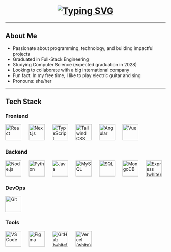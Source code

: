 
<h1 align="center">
  <a href="https://git.io/typing-svg">
    <img src="https://readme-typing-svg.herokuapp.com?font=Press+Start+2P&size=20&duration=3000&pause=500&color=FFFFFF&center=true&vCenter=true&width=760&lines=Hi+there!+I'm+Luiza+LeBlanc" alt="Typing SVG" />
  </a>
</h1>

---

## About Me
- Passionate about programming, technology, and building impactful projects  
- Graduated in Full-Stack Engineering  
- Studying Computer Science (expected graduation in 2028)  
- Looking to collaborate with a big international company  
- Fun fact: In my free time, I like to play electric guitar and sing  
- Pronouns: she/her  

---

## Tech Stack

### Frontend
<p align="left">
  <img src="https://cdn.jsdelivr.net/gh/devicons/devicon/icons/react/react-original.svg" width="50" height="50" alt="React" />
  &nbsp;&nbsp;&nbsp;&nbsp;
  <img src="https://cdn.jsdelivr.net/gh/devicons/devicon/icons/nextjs/nextjs-original.svg" width="50" height="50" alt="Next.js" />
  &nbsp;&nbsp;&nbsp;&nbsp;
  <img src="https://cdn.jsdelivr.net/gh/devicons/devicon/icons/typescript/typescript-original.svg" width="50" height="50" alt="TypeScript" />
  &nbsp;&nbsp;&nbsp;&nbsp;
  <img src="https://cdn.simpleicons.org/tailwindcss/FFFFFF" width="50" height="50" alt="Tailwind CSS (white)" />
  &nbsp;&nbsp;&nbsp;&nbsp;
  <img src="https://cdn.jsdelivr.net/gh/devicons/devicon/icons/angular/angular-original.svg" width="50" height="50" alt="Angular" />
  &nbsp;&nbsp;&nbsp;&nbsp;
  <img src="https://cdn.jsdelivr.net/gh/devicons/devicon/icons/vuejs/vuejs-original.svg" width="50" height="50" alt="Vue" />
  &nbsp;&nbsp;&nbsp;&nbsp;
</p>

### Backend
<p align="left">
  <img src="https://cdn.jsdelivr.net/gh/devicons/devicon/icons/nodejs/nodejs-original.svg" width="50" height="50" alt="Node.js" />
  &nbsp;&nbsp;&nbsp;&nbsp;
  <img src="https://cdn.jsdelivr.net/gh/devicons/devicon/icons/python/python-original.svg" width="50" height="50" alt="Python" />
  &nbsp;&nbsp;&nbsp;&nbsp;
  <img src="https://cdn.jsdelivr.net/gh/devicons/devicon/icons/java/java-original.svg" width="50" height="50" alt="Java" />
  &nbsp;&nbsp;&nbsp;&nbsp;
  <img src="https://cdn.jsdelivr.net/gh/devicons/devicon/icons/mysql/mysql-original.svg" width="50" height="50" alt="MySQL" />
  &nbsp;&nbsp;&nbsp;&nbsp;
  <img src="https://cdn.jsdelivr.net/gh/devicons/devicon/icons/postgresql/postgresql-original.svg" width="50" height="50" alt="SQL" />
  &nbsp;&nbsp;&nbsp;&nbsp;
  <img src="https://cdn.jsdelivr.net/gh/devicons/devicon/icons/mongodb/mongodb-original.svg" width="50" height="50" alt="MongoDB" />
  &nbsp;&nbsp;&nbsp;&nbsp;
  <img src="https://cdn.simpleicons.org/express/FFFFFF" width="50" height="50" alt="Express (white)" />
</p>

### DevOps
<p align="left">
  <img src="https://cdn.jsdelivr.net/gh/devicons/devicon/icons/git/git-original.svg" width="50" height="50" alt="Git" />
</p>

### Tools
<p align="left">
  <img src="https://cdn.jsdelivr.net/gh/devicons/devicon/icons/vscode/vscode-original.svg" width="50" height="50" alt="VS Code" />
  &nbsp;&nbsp;&nbsp;&nbsp;
  <img src="https://cdn.jsdelivr.net/gh/devicons/devicon/icons/figma/figma-original.svg" width="50" height="50" alt="Figma" />
  &nbsp;&nbsp;&nbsp;&nbsp;
  <img src="https://cdn.simpleicons.org/github/FFFFFF" width="50" height="50" alt="GitHub (white)" />
  &nbsp;&nbsp;&nbsp;&nbsp;
  <img src="https://cdn.simpleicons.org/vercel/FFFFFF" width="50" height="50" alt="Vercel (white)" />
</p>

